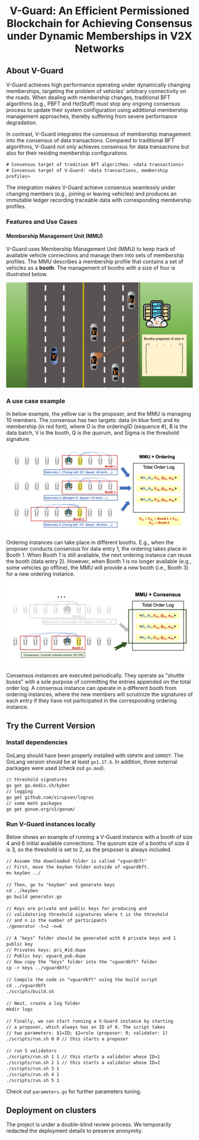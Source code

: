 <h1 align="center"> V-Guard: An Efficient Permissioned Blockchain for Achieving Consensus under Dynamic Memberships in V2X Networks </h1>


## About V-Guard

V-Guard achieves high performance operating under dynamically changing memberships, targeting the problem of vehicles' arbitrary connectivity on the roads. When dealing with membership changes, traditional BFT algorithms (e.g., PBFT and HotStuff) must stop any ongoing consensus process to update their system configuration using additional membership management approaches, thereby suffering from severe performance degradation.

In contrast, V-Guard integrates the consensus of membership management into the consensus of data transactions. Compared to traditional BFT algorithms, V-Guard not only achieves consensus for data transactions but also for their residing membership configurations.

    # Consensus target of tradition BFT algorithms: <data transactions>
    # Consensus target of V-Guard: <data transactions, membership profiles>

The integration makes V-Guard achieve consensus seamlessly under changing members (e.g., joining or leaving vehicles) and produces an immutable ledger recording traceable data with corresponding membership profiles.

### Features and Use Cases
#### Membership Management Unit (MMU)
V-Guard uses Membership Management Unit (MMU) to keep track of available vehicle connections and manage them into sets of membership profiles. The MMU describes a membership profile that contains a set of vehicles as a **booth**. The management of booths with a size of four is illustrated below.

![](./docs/booths.gif)

### A use case example
In below example, the yellow car is the proposer, and the MMU is managing 10 members. The consensus has two targets: data (in blue font) and its membership (in red font), where O is the orderingID (sequence #), B is the data batch, V is the booth, Q is the quorum, and Sigma is the threshold signature.

![](./docs/mmu-ordering.png)

Ordering instances can take place in different booths. E.g., when the proposer conducts consensus for data entry 1, the ordering takes place in Booth 1. When Booth 1 is still available, the next ordering instance can reuse the booth (data entry 2). However, when Booth 1 is no longer available (e.g., some vehicles go offline), the MMU will provide a new booth (i.e., Booth 3) for a new ordering instance.

![](./docs/mmu-consensus.png)

Consensus instances are executed periodically. They operate as "shuttle buses" with a sole purpose of committing the entries appended on the total order log. A consensus instance can operate in a different booth from ordering instances, where the new members will scrutinize the signatures of each entry if they have not participated in the corresponding ordering instance.

## Try the Current Version

### Install dependencies
GoLang should have been properly installed with `GOPATH` and `GOROOT`. The GoLang version should be at least `go1.17.6`. In addition, three external packages were used (check out `go.mod`).

    // threshold signatures
    go get go.dedis.ch/kyber
    // logging
    go get github.com/sirupsen/logrus
    // some math packages
    go get gonum.org/v1/gonum/

### Run V-Guard instances locally
Below shows an example of running a V-Guard instance with a booth of size 4 and 6 initial available connections. The quorum size of a booths of size 4 is 3, so the threshold is set to 2, as the proposer is always included.
    
    // Assume the downloaded folder is called "vguardbft"
    // First, move the keyGen folder outside of vguardbft.
    mv keyGen ../
    
    // Then, go to "keyGen" and generate keys
    cd ../keyGen
    go build generator.go
    
    // Keys are private and public keys for producing and 
    // validatoring threshold signatures where t is the threshold
    // and n is the number of participants
    ./generator -t=2 -n=6
    
    // A "keys" folder should be generated with 6 private keys and 1 public key
    // Privates keys: pri_#id.dupe
    // Public key: vguard_pub.dupe
    // Now copy the "keys" folder into the "vguardbft" folder
    cp -r keys ../vguardbft/
    
    // Compile the code in "vguardbft" using the build script
    cd ../vguardbft
    ./scripts/build.sh

    // Next, create a log folder
    mkdir logs
    
    // Finally, we can start running a V-Guard instance by starting
    // a proposer, which always has an ID of 0. The script takes 
    // two parameters: $1=ID; $2=role (proposer: 0; validator: 1)
    ./scripts/run.sh 0 0 // this starts a proposer

    // run 5 validators
    ./scripts/run.sh 1 1 // this starts a validator whose ID=1
    ./scripts/run.sh 2 1 // this starts a validator whose ID=2
    ./scripts/run.sh 3 1
    ./scripts/run.sh 4 1
    ./scripts/run.sh 5 1


Check out `parameters.go` for further parameters tuning.

## Deployment on clusters
The project is under a double-blind review process. We temporarily redacted the deployment details to preserve anonymity.
